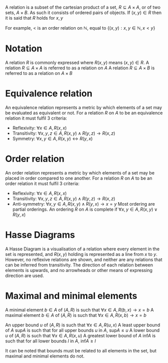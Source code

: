 A relation is a subset of the cartesian product of a set, $R \subseteq A \times A$, or of two sets, $A \times B$. As such it consists of ordered pairs of objects. If $(x,y) \in R$ then it is said that $R$ holds for $x,y$

For example, $<$ is an order relation on $\mathbb N$, equal to $\{(x,y) : x,y \in \mathbb N , x < y\}$

# Notation
A relation $R$ is commonly expressed where $R(x,y)$ means $(x,y) \in R$.
A relation $R \subseteq A \times A$ is referred to as a relation on $A$
A relation $R \subseteq A \times B$ is referred to as a relation on $A \times B$

# Equivalence relation
An equivalence relation represents a metric by which elements of a set may be evaluated as equivalent or not. For a relation $R$ on $A$ to be an equivalence relation it must fulfil 3 criteria:
- Reflexivity: $\forall x \in A, R(x,x)$
- Transitivity: $\forall x,y,z \in A, R(x,y) \land R(y,z) \rightarrow R(x,z)$
- Symmetry: $\forall x,y \in A, R(x,y) \leftrightarrow R(y,x)$

# Order relation
An order relation represents a metric by which elements of a set may be placed in order compared to one another. For a relation $R$ on $A$ to be an order relation it must fulfil 3 criteria:
- Reflexivity: $\forall x \in A, R(x,x)$
- Transitivity: $\forall x,y,z \in A, R(x,y) \land R(y,z) \rightarrow R(x,z)$
- Anti-symmetry: $\forall x,y \in A, R(x,y) \land R(y,x) \rightarrow x = y$
Most ordering are partial orderings. An ordering $R$ on $A$ is complete if $\forall x,y \in A, R(x,y) \lor R(y,x)$

# Hasse Diagrams
A Hasse Diagram is a visualisation of a relation where every element in the set is represented, and $R(x,y)$ holding is represented as a line from $x$ to $y$. However, no reflexive relations are shown, and neither are any relations that can be inferred from transitivity. The direction of each relation between elements is upwards, and no arrowheads or other means of expressing direction are used.

# Maximal and minimal elements
A minimal element $b \in A$ of $(A, R)$ is such that $\forall x \in A, R(b,x) \to x = b$
A maximal element $b \in A$ of $(A, R)$ is such that $\forall x \in A, R(x,b) \to x = b$

An upper bound $u$ of ($A, R$) is such that $\forall x \in A, R(u, x)$
A least upper bound of $A$ $\text{sup} A$ is such that for all upper bounds $u$ in $A$, $\text{sup} A \le u$
A lower bound $u$ of ($A, R$) is such that $\forall x \in A, R(x, u)$
A greatest lower bound of $A$ $\text{inf} A$ is such that for all lower bounds $l$ in $A$, $\text{inf} A \ge l$

It can be noted that bounds must be related to all elements in the set, but maximal and minimal elements do not.

